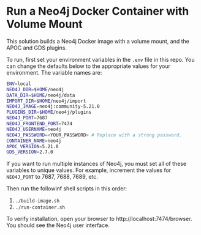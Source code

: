# Run a Neo4j Docker Container with Volume Mount

This solution builds a Neo4j Docker image with a volume mount, and the APOC and GDS plugins.

To run, first set your environment variables in the `.env` file in this repo. You can change the defaults below to the appropriate values for your environment. The variable names are:

```bash
ENV=local
NEO4J_DIR=$HOME/neo4j
DATA_DIR=$HOME/neo4j/data
IMPORT_DIR=$HOME/neo4j/import
NEO4J_IMAGE=neo4j:community-5.21.0
PLUGINS_DIR=$HOME/neo4j/plugins
NEO4J_PORT=7687
NEO4J_FRONTEND_PORT=7474
NEO4J_USERNAME=neo4j
NEO4J_PASSWORD=<YOUR_PASSWORD> # Replace with a strong password.
CONTAINER_NAME=neo4j
APOC_VERSION=5.21.0
GDS_VERSION=2.7.0
```

If you want to run multiple instances of Neo4j, you must set all of these variables to unique values. For example, increment the values for `NEO4J_PORT` to 7687, 7688, 7689, etc.


Then run the followinf shell scripts in this order:
1. `./build-image.sh`
2. `./run-container.sh`

To verify installation, open your browser to http://localhost:7474/browser. You should see the Neo4j user interface.